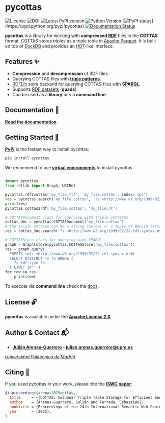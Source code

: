# pycottas

[![License](https://img.shields.io/pypi/l/pycottas)](https://github.com/arenas-guerrero-julian/pycottas/blob/main/LICENSE)
[![DOI](https://zenodo.org/badge/633315029.svg)](https://doi.org/10.5281/zenodo.15350990)
[![Latest PyPI version](https://img.shields.io/pypi/v/pycottas?style=flat)](https://pypi.python.org/pypi/pycottas)
[![Python Version](https://img.shields.io/pypi/pyversions/pycottas.svg)](https://pypi.python.org/pypi/pycottas)
[![PyPI status](https://img.shields.io:/pypi/status/pycottas?)](https://pypi.python.org/pypi/pycottas)
[![Documentation Status](https://readthedocs.org/projects/pycottas/badge/?version=latest)](https://pycottas.readthedocs.io)

**pycottas** is a library for working with **compressed** **[RDF](https://www.w3.org/TR/rdf11-concepts/)** files in the **COTTAS** format. COTTAS stores triples as a triple table in [Apache Parquet](https://parquet.apache.org/). It is built on top of [DuckDB](https://duckdb.org/) and provides an [HDT](https://www.rdfhdt.org/)-like interface.

## Features :sparkles:

- **Compression** and **decompression** of RDF files.
- Querying COTTAS files with **[triple patterns](https://www.w3.org/TR/sparql11-query/#sparqlTriplePatterns)**.
- [RDFLib](https://github.com/RDFLib/rdflib) store backend for querying COTTAS files with **[SPARQL](https://www.w3.org/TR/sparql11-query/)**.
- Supports [RDF datasets](https://www.w3.org/TR/rdf11-concepts/#section-dataset) (**quads**).
- Can be used as a **library** or via **command line**.

## Documentation :bookmark_tabs:

**[Read the documentation](https://pycottas.readthedocs.io/en/latest/documentation/)**.

## Getting Started :rocket:

**[PyPI](https://pypi.org/project/pycottas/)** is the fastest way to install pycottas:
```bash
pip install pycottas
```

We recommend to use **[virtual environments](https://docs.python.org/3/library/venv.html#)** to install pycottas.

```python

import pycottas
from rdflib import Graph, URIRef

pycottas.rdf2cottas('my_file.ttl', 'my_file.cottas', index='spo')
res = pycottas.search('my_file.cottas', '?s <http://www.w3.org/1999/02/22-rdf-syntax-ns#type> ?o')
print(res)
pycottas.cottas2rdf('my_file.cottas', 'my_file.nt')

# COTTASDocument class for querying with triple patterns
cottas_doc = pycottas.COTTASDocument('my_file.cottas')
# the triple pattern can be a string (below) or a tuple of RDFLib terms
res = cottas_doc.search('?s <http://www.w3.org/1999/02/22-rdf-syntax-ns#type> ?o')

# COTTASStore class for querying with SPARQL
graph = Graph(store=pycottas.COTTASStore('my_file.cottas'))
res = graph.query('''
  PREFIX rdf: <http://www.w3.org/1999/02/22-rdf-syntax-ns#>
  SELECT DISTINCT ?s ?o WHERE {
    ?s rdf:type ?o .
  } LIMIT 10''')
for row in res:
    print(row)
```

To execute via **command line** check the [docs](https://pycottas.readthedocs.io/en/latest/documentation/#command-line).

## License :unlock:

**pycottas** is available under the **[Apache License 2.0](https://github.com/arenas-guerrero-julian/pycottas/blob/main/LICENSE)**.

## Author & Contact :mailbox_with_mail:

- **[Julián Arenas-Guerrero](https://github.com/arenas-guerrero-julian/) - [julian.arenas.guerrero@upm.es](mailto:julian.arenas.guerrero@upm.es)**

*[Universidad Politécnica de Madrid](https://www.upm.es/internacional)*.

## Citing :speech_balloon:

If you used pycottas in your work, please cite the **[ISWC paper](https://www.researchgate.net/profile/Julian_Arenas-Guerrero/publication/394146089_COTTAS_Columnar_Triple_Table_Storage_for_Efficient_and_Compressed_RDF_Management/links/688b7410d26c2f6f56d71667/COTTAS-Columnar-Triple-Table-Storage-for-Efficient-and-Compressed-RDF-Management.pdf?origin=publicationDetail&_sg%5B0%5D=cbHy3nejio22UaFokTJTKnURSf5wYV0crJtQ8pAryjeNpj-8odPjns2zrN9pPWjjy9Vz2strK3xAZhg12XLLfw.m5GZ8H8xuq-3T22No3-8MbsxN4DaXbYC9XBJtmb2YqA-gs_XzYOrosFMPAQomVsNyMa5HGM3P9DfqaiZtWI44A&_sg%5B1%5D=aAhtCdTPSEItp6DG1HaxClJn3ijFnR3dC0B1b6NRSbft_B-M_LUeKQjdZBdyB5wjQrVwkn7dNhEN3QHxfJa64wheKE8lZMkD0etQBnXIViua.m5GZ8H8xuq-3T22No3-8MbsxN4DaXbYC9XBJtmb2YqA-gs_XzYOrosFMPAQomVsNyMa5HGM3P9DfqaiZtWI44A&_iepl=&_rtd=eyJjb250ZW50SW50ZW50IjoibWFpbkl0ZW0ifQ%3D%3D&_tp=eyJjb250ZXh0Ijp7ImZpcnN0UGFnZSI6InB1YmxpY2F0aW9uIiwicGFnZSI6InB1YmxpY2F0aW9uIiwicG9zaXRpb24iOiJwYWdlSGVhZGVyIn19)**:

```bib
@inproceedings{arenas2025cottas,
  title     = {{COTTAS: Columnar Triple Table Storage for Efficient and Compressed RDF Management}},
  author    = {Arenas-Guerrero, Julián and Ferrada, Sebastián},
  booktitle = {Proceedings of the 24th International Semantic Web Conference, ISWC},
  year      = {2025},
}
```
